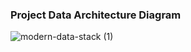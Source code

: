 ### Project Data Architecture Diagram
![modern-data-stack (1)](https://github.com/user-attachments/assets/d5e9095b-2c6b-4a8b-b2e5-210e3de212fc)
